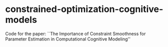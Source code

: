 # constrained-optimization-cognitive-models
Code for the paper: ``The Importance of Constraint Smoothness for Parameter Estimation in Computational Cognitive Modeling''
